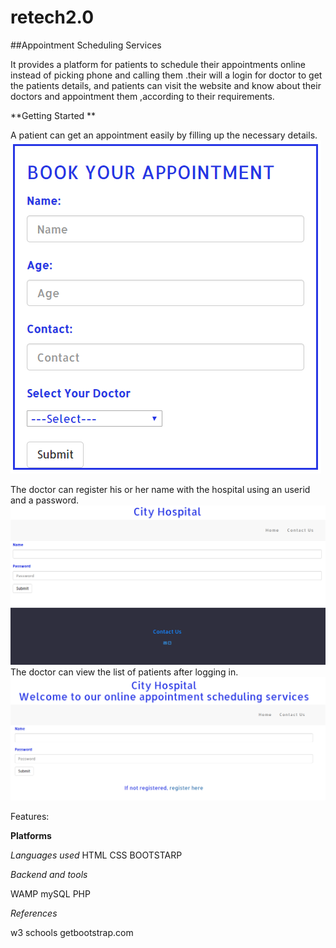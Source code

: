 # retech2.0
##Appointment Scheduling Services

It provides a platform for patients to schedule their appointments online instead of picking phone and calling them .their will a login for doctor to get the patients details, and patients can visit the website and know about their doctors and appointment them ,according 
to their requirements.

**Getting Started **

A patient can get an appointment easily by filling up the necessary details.
![appointment](appointment.PNG)

The doctor can register his or her name with the hospital using an userid and a password.
![register](register.png)
The doctor can view the list of patients after logging in.
![login form](drlogin.png)

Features:

**Platforms**

*Languages used*
  HTML
  CSS
  BOOTSTARP
  
*Backend and tools*

 WAMP
mySQL 
 PHP
 
 
*References*

w3 schools 
getbootstrap.com

